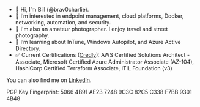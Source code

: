 - 👋 Hi, I’m Bill (@brav0charlie).
- 👀 I’m interested in endpoint management, cloud platforms, Docker, networking, automation, and security.
- 📸 I'm also an amateur photographer. I enjoy travel and street photography.
- 🌱 I’m learning about InTune, Windows Autopilot, and Azure Active Directory.
- ✅ Current Certifications ([Credly](https://www.credly.com/users/billclark/badges)): AWS Certified Solutions Architect - Associate, Microsoft Certified Azure Administrator Associate (AZ-104), HashiCorp Certified Terraform Associate, ITIL Foundation (v3)

You can also find me on [LinkedIn](https://linkedin.com/in/clarkbill).

PGP Key Fingerprint: 5066 4B91 AE23 7248 9C3C  82C5 C338 F7BB 9301 4B48

<!---
brav0charlie/brav0charlie is a ✨ special ✨ repository because its `README.md` (this file) appears on your GitHub profile.
You can click the Preview link to take a look at your changes.
--->

